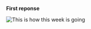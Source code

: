 
  **First reponse**

![This is how this week is going](https://i.ytimg.com/vi/N6j-562xQSs/sddefault.jpg)


